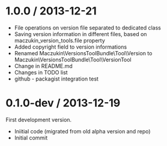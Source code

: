 
1.0.0 / 2013-12-21
==================

 * File operations on version file separated to dedicated class
 * Saving version information in different files, based on maczukin_version_tools.file property
 * Added copyright field to version informations
 * Renamed Maczukin\VersionsToolBundle\Tool\Version to Maczukin\VersionsToolBundle\Tool\VersionTool
 * Change in README.md
 * Changes in TODO list
 * github - packagist integration test

0.1.0-dev / 2013-12-19
======================

First development version.

* Iniitial code (migrated from old alpha version and repo)
* Initial commit
